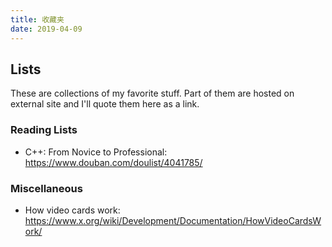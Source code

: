 ```yaml
---
title: 收藏夹
date: 2019-04-09
---
```


## Lists

These are collections of my favorite stuff. Part of them are hosted on external site and I'll quote them here as a link.

### Reading Lists

 - C++: From Novice to Professional: https://www.douban.com/doulist/4041785/

### Miscellaneous

- How video cards work: https://www.x.org/wiki/Development/Documentation/HowVideoCardsWork/
